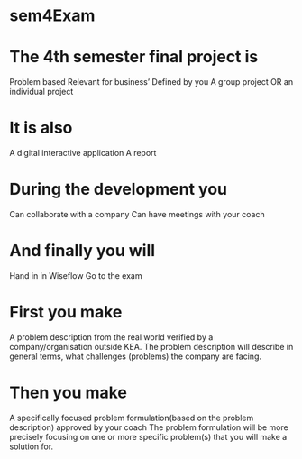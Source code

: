 # sem4Exam

# The 4th semester final project is
Problem based
Relevant for business’
Defined by you
A group project OR an individual project
# It is also
A digital interactive application
A report
# During the development you
Can collaborate with a company
Can have meetings with your coach
# And finally you will
Hand in in Wiseflow
Go to the exam

# First you make
A problem description from the real world verified by a company/organisation 
outside KEA. The problem description will describe in general terms, 
what challenges (problems) the company are facing.
# Then you make
A specifically focused 
problem formulation(based on 
the problem description) approved by your coach
The problem formulation will be more precisely 
focusing on one or more specific problem(s) that you 
will make a solution for.
